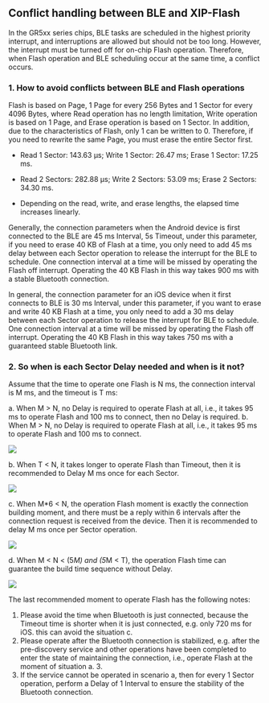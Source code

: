 ## Conflict handling between BLE and XIP-Flash



In the GR5xx series chips, BLE tasks are scheduled in the highest priority interrupt, and interruptions are allowed but should not be too long. However, the interrupt must be turned off for on-chip Flash operation. Therefore, when Flash operation and BLE scheduling occur at the same time, a conflict occurs.



### 1. How to avoid conflicts between BLE and Flash operations

Flash is based on Page, 1 Page for every 256 Bytes and 1 Sector for every 4096 Bytes, where Read operation has no length limitation, Write operation is based on 1 Page, and Erase operation is based on 1 Sector. In addition, due to the characteristics of Flash, only 1 can be written to 0. Therefore, if you need to rewrite the same Page, you must erase the entire Sector first.

- Read 1 Sector: 143.63 μs; Write 1 Sector: 26.47 ms; Erase 1 Sector: 17.25 ms.

- Read 2 Sectors: 282.88 μs; Write 2 Sectors: 53.09 ms; Erase 2 Sectors: 34.30 ms.

- Depending on the read, write, and erase lengths, the elapsed time increases linearly.

Generally, the connection parameters when the Android device is first connected to the BLE are 45 ms Interval, 5s Timeout, under this parameter, if you need to erase 40 KB of Flash at a time, you only need to add 45 ms delay between each Sector operation to release the interrupt for the BLE to schedule. One connection interval at a time will be missed by operating the Flash off interrupt. Operating the 40 KB Flash in this way takes 900 ms with a stable Bluetooth connection.

In general, the connection parameter for an iOS device when it first connects to BLE is 30 ms Interval, under this parameter, if you want to erase and write 40 KB Flash at a time, you only need to add a 30 ms delay between each Sector operation to release the interrupt for BLE to schedule. One connection interval at a time will be missed by operating the Flash off interrupt. Operating the 40 KB Flash in this way takes 750 ms with a guaranteed stable Bluetooth link.



### 2. So when is each Sector Delay needed and when is it not? 

Assume that the time to operate one Flash is N ms, the connection interval is M ms, and the timeout is T ms:

a. When M > N, no Delay is required to operate Flash at all, i.e., it takes 95 ms to operate Flash and 100 ms to connect, then no Delay is required. b. When M > N, no Delay is required to operate Flash at all, i.e., it takes 95 ms to operate Flash and 100 ms to connect.

![](../../../_images/ble/BLE_FLASH_A.PNG) 

b. When T < N, it takes longer to operate Flash than Timeout, then it is recommended to Delay M ms once for each Sector.

![](../../../_images/ble/BLE_FLASH_B.PNG) 

c. When M*6 < N, the operation Flash moment is exactly the connection building moment, and there must be a reply within 6 intervals after the connection request is received from the device. Then it is recommended to delay M ms once per Sector operation.

![](../../../_images/ble/BLE_FLASH_C.PNG) 

d. When M < N < (5*M) and (5*M < T), the operation Flash time can guarantee the build time sequence without Delay.

![](../../../_images/ble/BLE_FLASH_D.PNG) 

The last recommended moment to operate Flash has the following notes:

1. Please avoid the time when Bluetooth is just connected, because the Timeout time is shorter when it is just connected, e.g. only 720 ms for iOS. this can avoid the situation c.
2. Please operate after the Bluetooth connection is stabilized, e.g. after the pre-discovery service and other operations have been completed to enter the state of maintaining the connection, i.e., operate Flash at the moment of situation a. 3.
3. If the service cannot be operated in scenario a, then for every 1 Sector operation, perform a Delay of 1 Interval to ensure the stability of the Bluetooth connection.


